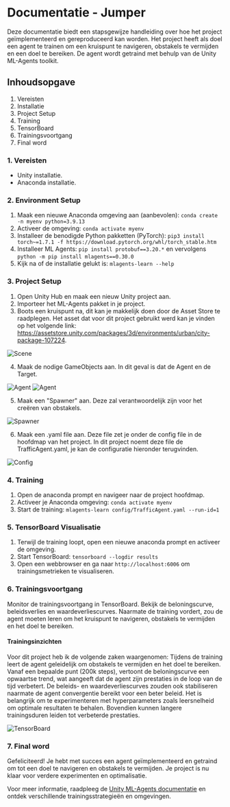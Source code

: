 # Documentatie - Jumper

Deze documentatie biedt een stapsgewijze handleiding over hoe het project geïmplementeerd en gereproduceerd kan worden. Het project heeft als doel een agent te trainen om een kruispunt te navigeren, obstakels te vermijden en een doel te bereiken. De agent wordt getraind met behulp van de Unity ML-Agents toolkit.

## Inhoudsopgave
1. Vereisten
2. Installatie
3. Project Setup
4. Training
5. TensorBoard
6. Trainingsvoortgang
7. Final word

### 1. Vereisten
- Unity installatie.
- Anaconda installatie.

### 2. Environment Setup
1. Maak een nieuwe Anaconda omgeving aan (aanbevolen): `conda create -n myenv python=3.9.13`
2. Activeer de omgeving: `conda activate myenv`
3. Installeer de benodigde Python pakketten (PyTorch): `pip3 install torch~=1.7.1 -f https://download.pytorch.org/whl/torch_stable.htm`
4. Installeer ML Agents: `pip install protobuf==3.20.*` en vervolgens `python -m pip install mlagents==0.30.0`
5. Kijk na of de installatie gelukt is: `mlagents-learn --help`

### 3. Project Setup
1. Open Unity Hub en maak een nieuw Unity project aan.
2. Importeer het ML-Agents pakket in je project.
3. Boots een kruispunt na, dit kan je makkelijk doen door de Asset Store te raadplegen. Het asset dat voor dit project gebruikt werd kan je vinden op het volgende link: https://assetstore.unity.com/packages/3d/environments/urban/city-package-107224.

![Scene](./screenshots/environment.png)

4. Maak de nodige GameObjects aan. In dit geval is dat de Agent en de Target.

![Agent](./screenshots/agent1.png) ![Agent](./screenshots/agent2.png)

5. Maak een "Spawner" aan. Deze zal verantwoordelijk zijn voor het creëren van obstakels.

![Spawner](./screenshots/spawner.png)

6. Maak een .yaml file aan. Deze file zet je onder de config file in de hoofdmap van het project. In dit project noemt deze file de TrafficAgent.yaml, je kan de configuratie hieronder terugvinden.

![Config](./screenshots/trafficagentyaml.png)   

### 4. Training
1. Open de anaconda prompt en navigeer naar de project hoofdmap.
2. Activeer je Anaconda omgeving: `conda activate myenv`
3. Start de training: `mlagents-learn config/TrafficAgent.yaml --run-id=1`

### 5. TensorBoard Visualisatie
1. Terwijl de training loopt, open een nieuwe anaconda prompt en activeer de omgeving.
2. Start TensorBoard: `tensorboard --logdir results`
3. Open een webbrowser en ga naar `http://localhost:6006` om trainingsmetrieken te visualiseren.

### 6. Trainingsvoortgang
Monitor de trainingsvoortgang in TensorBoard. Bekijk de beloningscurve, beleidsverlies en waardeverliescurves. Naarmate de training vordert, zou de agent moeten leren om het kruispunt te navigeren, obstakels te vermijden en het doel te bereiken.


#### Trainingsinzichten

Voor dit project heb ik de volgende zaken waargenomen:
Tijdens de training leert de agent geleidelijk om obstakels te vermijden en het doel te bereiken. Vanaf een bepaalde punt (200k steps), vertoont de beloningscurve een opwaartse trend, wat aangeeft dat de agent zijn prestaties in de loop van de tijd verbetert. De beleids- en waardeverliescurves zouden ook stabiliseren naarmate de agent convergentie bereikt voor een beter beleid. Het is belangrijk om te experimenteren met hyperparameters zoals leersnelheid om optimale resultaten te behalen. Bovendien kunnen langere trainingsduren leiden tot verbeterde prestaties.

![TensorBoard](./screenshots/jumper.png)

### 7. Final word
Gefeliciteerd! Je hebt met succes een agent geïmplementeerd en getraind om tot een doel te navigeren en obstakels te vermijden. Je project is nu klaar voor verdere experimenten en optimalisatie.

Voor meer informatie, raadpleeg de [Unity ML-Agents documentatie](https://github.com/Unity-Technologies/ml-agents) en ontdek verschillende trainingsstrategieën en omgevingen.
